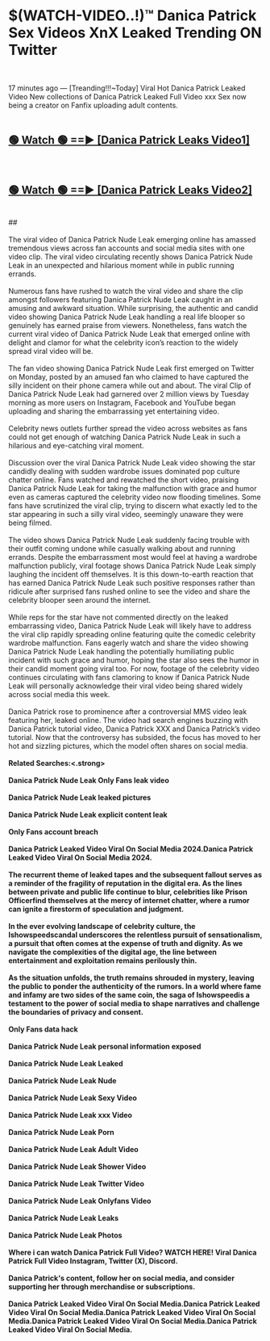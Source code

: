 # $(WATCH-VIDEO..!)™ Danica Patrick Sex Videos XnX Leaked Trending ON Twitter<br>
<br>

17 minutes ago — [Treanding!!!~Today] Viral Hot Danica Patrick Leaked Video New collections of Danica Patrick Leaked Full Video xxx Sex now being a creator on Fanfix uploading adult contents.
<br>
 <br>

##  <a href="https://best2vid.blogspot.com?title=Danica_Patrick">🟢 Watch 🟢 ==► [Danica Patrick Leaks Video1]</a><br>
  <br>

##  <a href="https://best2vid.blogspot.com?title=Danica_Patrick">🟢 Watch 🟢 ==► [Danica Patrick Leaks Video2]</a><br>
  <br>
  ##
  <br>
  <br>
The viral video of Danica Patrick Nude Leak emerging online has amassed tremendous views across fan accounts and social media sites with one video clip. The viral video circulating recently shows Danica Patrick Nude Leak in an unexpected and hilarious moment while in public running errands.
<br><br>
Numerous fans have rushed to watch the viral video and share the clip amongst followers featuring Danica Patrick Nude Leak caught in an amusing and awkward situation. While surprising, the authentic and candid video showing Danica Patrick Nude Leak handling a real life blooper so genuinely has earned praise from viewers. Nonetheless, fans watch the current viral video of Danica Patrick Nude Leak that emerged online with delight and clamor for what the celebrity icon’s reaction to the widely spread viral video will be.
<br><br>
The fan video showing Danica Patrick Nude Leak first emerged on Twitter on Monday, posted by an amused fan who claimed to have captured the silly incident on their phone camera while out and about. The viral Clip of Danica Patrick Nude Leak had garnered over 2 million views by Tuesday morning as more users on Instagram, Facebook and YouTube began uploading and sharing the embarrassing yet entertaining video.
<br><br>
Celebrity news outlets further spread the video across websites as fans could not get enough of watching Danica Patrick Nude Leak in such a hilarious and eye-catching viral moment.
<br><br>
Discussion over the viral Danica Patrick Nude Leak video showing the star candidly dealing with sudden wardrobe issues dominated pop culture chatter online. Fans watched and rewatched the short video, praising Danica Patrick Nude Leak for taking the malfunction with grace and humor even as cameras captured the celebrity video now flooding timelines. Some fans have scrutinized the viral clip, trying to discern what exactly led to the star appearing in such a silly viral video, seemingly unaware they were being filmed.
<br><br>
The video shows Danica Patrick Nude Leak suddenly facing trouble with their outfit coming undone while casually walking about and running errands. Despite the embarrassment most would feel at having a wardrobe malfunction publicly, viral footage shows Danica Patrick Nude Leak simply laughing the incident off themselves. It is this down-to-earth reaction that has earned Danica Patrick Nude Leak such positive responses rather than ridicule after surprised fans rushed online to see the video and share the celebrity blooper seen around the internet.
<br><br>
While reps for the star have not commented directly on the leaked embarrassing video, Danica Patrick Nude Leak will likely have to address the viral clip rapidly spreading online featuring quite the comedic celebrity wardrobe malfunction. Fans eagerly watch and share the video showing Danica Patrick Nude Leak handling the potentially humiliating public incident with such grace and humor, hoping the star also sees the humor in their candid moment going viral too. For now, footage of the celebrity video continues circulating with fans clamoring to know if Danica Patrick Nude Leak will personally acknowledge their viral video being shared widely across social media this week.
<br><br>
Danica Patrick rose to prominence after a controversial MMS video leak featuring her, leaked online. The video had search engines buzzing with Danica Patrick tutorial video, Danica Patrick XXX and Danica Patrick’s video tutorial. Now that the controversy has subsided, the focus has moved to her hot and sizzling pictures, which the model often shares on social media.
<br><br>
<strong>Related Searches:<.strong>
<br><br>
Danica Patrick Nude Leak Only Fans leak video
<br><br>
Danica Patrick Nude Leak leaked pictures
<br><br>
Danica Patrick Nude Leak explicit content leak
<br><br>
Only Fans account breach
<br><br>
Danica Patrick Leaked Video Viral On Social Media 2024.Danica Patrick Leaked Video Viral On Social Media 2024.
<br><br>
The recurrent theme of leaked tapes and the subsequent fallout serves as a reminder of the fragility of reputation in the digital era. As the lines between private and public life continue to blur, celebrities like Prison Officerfind themselves at the mercy of internet chatter, where a rumor can ignite a firestorm of speculation and judgment.
<br><br>
In the ever evolving landscape of celebrity culture, the Ishowspeedscandal underscores the relentless pursuit of sensationalism, a pursuit that often comes at the expense of truth and dignity. As we navigate the complexities of the digital age, the line between entertainment and exploitation remains perilously thin.
<br><br>
As the situation unfolds, the truth remains shrouded in mystery, leaving the public to ponder the authenticity of the rumors. In a world where fame and infamy are two sides of the same coin, the saga of Ishowspeedis a testament to the power of social media to shape narratives and challenge the boundaries of privacy and consent.
<br><br>
Only Fans data hack
<br><br>
Danica Patrick Nude Leak personal information exposed
<br><br>
Danica Patrick Nude Leak Leaked
<br><br>
Danica Patrick Nude Leak Nude
<br><br>
Danica Patrick Nude Leak Sexy Video
<br><br>
Danica Patrick Nude Leak xxx Video
<br><br>
Danica Patrick Nude Leak Porn
<br><br>
Danica Patrick Nude Leak Adult Video
<br><br>
Danica Patrick Nude Leak Shower Video
<br><br>
Danica Patrick Nude Leak Twitter Video
<br><br>
Danica Patrick Nude Leak Onlyfans Video
<br><br>
Danica Patrick Nude Leak Leaks
<br><br>
Danica Patrick Nude Leak Photos
<br><br>
Where i can watch Danica Patrick Full Video? WATCH HERE! Viral Danica Patrick Full Video Instagram, Twitter (X), Discord.
<br><br>
Danica Patrick's content, follow her on social media, and consider supporting her through merchandise or subscriptions.
<br><br>
Danica Patrick Leaked Video Viral On Social Media.Danica Patrick Leaked Video Viral On Social Media.Danica Patrick Leaked Video Viral On Social Media.Danica Patrick Leaked Video Viral On Social Media.Danica Patrick Leaked Video Viral On Social Media.